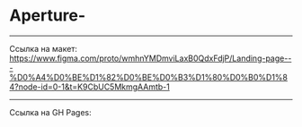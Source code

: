 # Aperture-

___

Ссылка на макет: https://www.figma.com/proto/wmhnYMDmviLaxB0QdxFdjP/Landing-page---%D0%A4%D0%BE%D1%82%D0%BE%D0%B3%D1%80%D0%B0%D1%84?node-id=0-1&t=K9CbUC5MkmgAAmtb-1

___

Ссылка на GH Pages: 